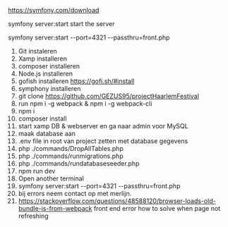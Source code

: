https://symfony.com/download

symfony server:start start the server


symfony server:start --port=4321 --passthru=front.php



1. Git instaleren
2. Xamp installeren
3. composer installeren
4. Node.js installeren
5. gofish installeren      https://gofi.sh/#install
6. symphony installeren
7. git clone https://github.com/GEZUS95/projectHaarlemFestival
8. run npm i -g webpack & npm i -g webpack-cli
9. npm i
10. composer install
11. start xamp DB & webserver en ga naar admin voor MySQL
12. maak database aan
13. .env file in root van project zetten met database gegevens
14. php ./commands/DropAllTables.php
15. php ./commands/runmigrations.php
16. php ./commands/rundatabaseseeder.php
17. npm run dev
18. Open another terminal
19. symfony server:start --port=4321 --passthru=front.php
20. bij errors neem contact op met merlijn.
21. https://stackoverflow.com/questions/48588120/browser-loads-old-bundle-js-from-webpack front end error how to solve when page not refreshing

